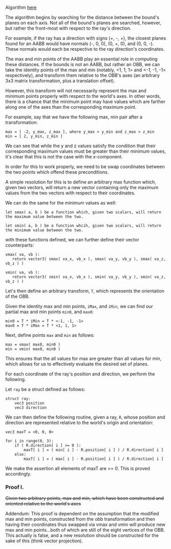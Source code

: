 Algorithm [here](http://gamedev.stackexchange.com/a/39903)

The algorithm begins by searching for the distance between the bound's planes on each axis. Not all of the bound's planes are searched, however, but rather the front-most with respect to the ray's direction.

For example, if the ray has a direction with signs (+, -, +), the closest planes found for an AABB would have normals (-, 0, 0), (0, +, 0), and (0, 0, -). These normals would each be respective to the ray direction's coordinates. 

The max and min points of the AABB play an essential role in computing these distances. If the bounds is not an AABB, but rather an OBB, we can take the identity points of the max and min (notably, <1, 1, 1> and <-1, -1, -1> respectively), and transform them relative to the OBB's axes (an arbitrary 3x3 matrix transformation, plus a translation offset).

However, this transform will not necessarily represent the max and minimum points properly with respect to the world's axes. In other words, there is a chance that the minimum point may have values which are farther along one of the axes than the corresponding maximum point.

For example, say that we have the following max, min pair after a transformation:

```
max = [ -2, y_max, z_max ], where y_max > y_min and z_max > z_min
min = [ 2, y_min, z_min ]
```

We can see that while the y and z values satisfy the condition that their corresponding maximum values must be greater than their minimum values, it's clear that this is not the case with the x-component.

In order for this to work properly, we need to be swap coordinates between the two points which offend these preconditions.

A simple resolution for this is to define an arbitrary max function which, given two vectors, will return a new vector containing only the maximum values from the two vectors with respect to their coordinates.

We can do the same for the minimum values as well:

```
let smax( a, b ) be a function which, given two scalars, will return the maximum value between the two.

let smin( a, b ) be a function whcih, given two scalars, will return the minimum value between the two.
```

with these functions defined, we can further define their vector counterparts:

```
vmax( va, vb ):
   return vector3( smax( va_x, vb_x ), smax( va_y, vb_y ), smax( va_z, vb_z ) )

vmin( va, vb ):
   return vector3( smin( va_x, vb_x ), smin( va_y, vb_y ), smin( va_z, vb_z ) )
```

Let's then define an arbitrary transform, `T`, which represents the orientation of the OBB.

Given the identity max and min points, `iMax`, and `iMin`, we can find our partial max and min points `min0`, and `max0`:

```
min0 = T * iMin = T * <-1, -1, -1>
max0 = T * iMax = T * <1, 1, 1>
```

Next, define points `max` and `min` as follows:
```
max = vmax( max0, min0 )
min = vmin( max0, min0 )
```

This ensures that the all values for max are greater than all values for min, which allows for us to effectively evaluate the desired set of planes.

For each coordinate of the ray's position and direction, we perform the following.

Let `ray` be a struct defined as follows:

```
struct ray:
    vec3 position
    vec3 direction
```

We can then define the following routine, given a ray, `R`, whose position and direction are represented relative to the world's origin and orientation:

```
vec3 maxT = <0, 0, 0>

for i in range(0, 3):
    if ( R.direction[ i ] >= 0 ):
		maxT[ i ] = ( min[ i ] - R.position[ i ] ) / R.direction[ i ]
	else:
		maxT[ i ] = ( max[ i ] - R.position[ i ] ) / R.direction[ i ]

```

We make the assertion all elements of maxT are >= 0. This is proved accordingly.

### Proof I.

~~Given two arbitrary points, max and min, which have been constructed and oriented relative to the world's axes~~

Addendum: This proof is dependent on the assumption that the modified max and min points, constructed from the obb transformation and then having their coordinates
thus swapped via vmax and vmin will produce new max and min points...both of which are still of the eight vertices of the OBB. This actually is false, and a new resolution should be constructed for the sake of this (think vector projection).
